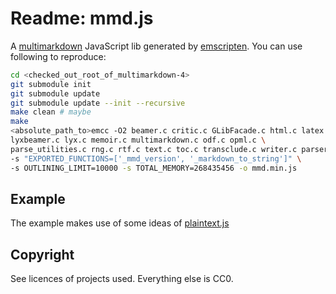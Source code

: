 # Readme: mmd.js
A [multimarkdown](https://github.com/fletcher/MultiMarkdown-4) JavaScript lib generated by [emscripten](http://kripken.github.io/emscripten-site/index.html). You can use following to reproduce:
```.sh
cd <checked_out_root_of_multimarkdown-4>
git submodule init
git submodule update
git submodule update --init --recursive
make clean # maybe
make
<absolute_path_to>emcc -O2 beamer.c critic.c GLibFacade.c html.c latex.c \
lyxbeamer.c lyx.c memoir.c multimarkdown.c odf.c opml.c \
parse_utilities.c rng.c rtf.c text.c toc.c transclude.c writer.c parser.c \
-s "EXPORTED_FUNCTIONS=['_mmd_version', '_markdown_to_string']" \
-s OUTLINING_LIMIT=10000 -s TOTAL_MEMORY=268435456 -o mmd.min.js
```

## Example
The example makes use of some ideas of [plaintext.js](https://github.com/dtjm/plaintext.js)

## Copyright
See licences of projects used. Everything else is CC0.
